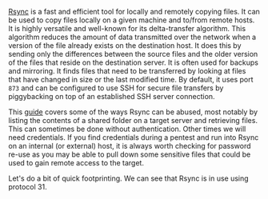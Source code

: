 [Rsync](https://linux.die.net/man/1/rsync) is a fast and efficient tool for locally and remotely copying files. It can be used to copy files locally on a given machine and to/from remote hosts. It is highly versatile and well-known for its delta-transfer algorithm. This algorithm reduces the amount of data transmitted over the network when a version of the file already exists on the destination host. It does this by sending only the differences between the source files and the older version of the files that reside on the destination server. It is often used for backups and mirroring. It finds files that need to be transferred by looking at files that have changed in size or the last modified time. By default, it uses port `873` and can be configured to use SSH for secure file transfers by piggybacking on top of an established SSH server connection.

This [guide](https://book.hacktricks.xyz/network-services-pentesting/873-pentesting-rsync) covers some of the ways Rsync can be abused, most notably by listing the contents of a shared folder on a target server and retrieving files. This can sometimes be done without authentication. Other times we will need credentials. If you find credentials during a pentest and run into Rsync on an internal (or external) host, it is always worth checking for password re-use as you may be able to pull down some sensitive files that could be used to gain remote access to the target.

Let's do a bit of quick footprinting. We can see that Rsync is in use using protocol 31.